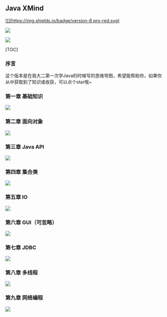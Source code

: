 ## Java XMind

[![](https://img.shields.io/badge/version-8 pro-red.svg)](https://www.baidu.com)

[![](https://img.shields.io/badge/version-ZEN-#e84393.svg)](https://www.baidu.com)

![](https://img.shields.io/badge/适合人群-基础-blue?logo=appveyor&style=for-the-badge)

[TOC]

### 序言

这个版本是在我大二第一次学Java的时候写的思维导图，希望能帮助你，如果你从中获取到了知识或收获，可以点个star哦~



### 第一章 基础知识

![](..\img\第一章.png)



### 第二章 面向对象

![](..\img\第二章.png)



### 第三章 Java API

![](..\img\第三章.png)



### 第四章 集合类

![](..\img\第四章.png)



### 第五章 IO

![](..\img\第五章.png)



### 第六章 GUI（可忽略）

![](..\img\第六章.png)



### 第七章 JDBC

![](..\img\第七章.png)



### 第八章 多线程

![](..\img\第八章.png)



### 第九章 网络编程

![](..\img\第九章.png)
